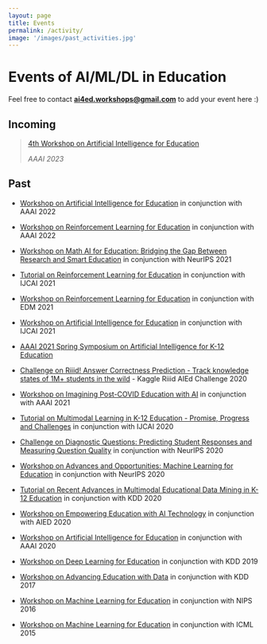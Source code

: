 ```yaml
---
layout: page
title: Events
permalink: /activity/
image: '/images/past_activities.jpg'
---
```


# Events of AI/ML/DL in Education

Feel free to contact **ai4ed.workshops@gmail.com** to add your event here :) 

## Incoming

> [4th Workshop on Artificial Intelligence for Education](http://ai4ed.cc/workshops/aaai2023)
>
> <cite>AAAI 2023</cite>




## Past

* [Workshop on Artificial Intelligence for Education](http://ai4ed.cc/workshops/aaai2022) in conjunction with AAAI 2022

* [Workshop on Reinforcement Learning for Education](https://rl4ed.org/aaai2022/index.html) in conjunction with AAAI 2022

* [Workshop on Math AI for Education: Bridging the Gap Between Research and Smart Education](https://mathai4ed.github.io/) in conjunction with NeurIPS 2021

* [Tutorial on Reinforcement Learning for Education](https://rl4ed.org/ijcai2021/)  in conjunction with IJCAI 2021

* [Workshop on Reinforcement Learning for Education](https://rl4ed.org/edm2021/)  in conjunction with EDM 2021

* [Workshop on Artificial Intelligence for Education](http://ai4ed.cc/workshops/ijcai2021/)  in conjunction with IJCAI 2021

* [AAAI 2021 Spring Symposium on Artificial Intelligence for K-12 Education](http://ai4ed.cc/workshops/aaai2021sss)

* [Challenge on Riiid! Answer Correctness Prediction - Track knowledge states of 1M+ students in the wild](https://www.kaggle.com/c/riiid-test-answer-prediction) - Kaggle Riiid AIEd Challenge 2020

* [Workshop on Imagining Post-COVID Education with AI](https://sites.google.com/view/tipce-2021)  in conjunction with AAAI 2021

* [Tutorial on Multimodal Learning in K-12 Education - Promise, Progress and Challenges](http://ai4ed.cc/tutorials/ijcai2020/) in conjunction with IJCAI 2020

* [Challenge on Diagnostic Questions: Predicting Student Responses and Measuring Question Quality](https://www.microsoft.com/en-us/research/academic-program/diagnostic-questions/) in conjunction with NeurIPS 2020

* [Workshop on Advances and Opportunities: Machine Learning for Education](https://www.the-learning-agency.com/neurips-2020.html) in conjunction with NeurIPS 2020

* [Tutorial on Recent Advances in Multimodal Educational Data Mining in K-12 Education](http://ai4ed.cc/tutorials/kdd2020/) in conjunction with KDD 2020

* [Workshop on Empowering Education with AI Technology](https://sagroups.ieee.org/ltsc/event/2020-aied-workshop-empowering-education-with-ai-technology/) in conjunction with AIED 2020

* [Workshop on Artificial Intelligence for Education](http://ai4ed.cc/workshops/aaai2020/)  in conjunction with AAAI 2020

* [Workshop on Deep Learning for Education](http://ml4ed.cc/2019-kdd-workshop/) in conjunction with KDD 2019

* [Workshop on Advancing Education with Data](http://ml4ed.cc/2017-kdd-workshop/) in conjunction with KDD 2017

* [Workshop on Machine Learning for Education](http://ml4ed.cc/2016-nips-workshop/) in conjunction with NIPS 2016

* [Workshop on Machine Learning for Education](http://ml4ed.cc/2015-icml-workshop/) in conjunction with ICML 2015





